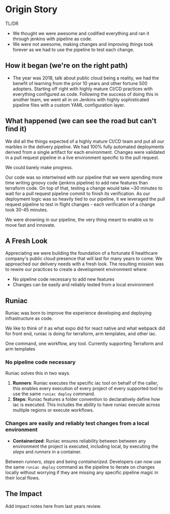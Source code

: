 # Origin Story

TL/DR

- We thought we were awesome and codified everything and ran it through jenkins with pipeline as code.
- We were not awesome, making changes and improving things took forever as we had to use the pipeline to test each change. 

## How it began (we're on the right path)

- The year was 2018, talk about public cloud being a reality, we had the benefit of learning from the prior 10 years and other fortune 500 adopters.  Starting off right with highly mature CI/CD practices with everything configured as code.  Following the success of doing this in another team, we went all in on Jenkins with highly sophisticated pipeline files with a custom YAML configuration layer.

## What happened (we can see the road but can't find it)

We did all the things expected of a highly mature CI/CD team and put all our marbles in the delivery pipeline.  We had 100% fully automated deployments derived from a single artifact for each environment.  Changes were validated in a pull request pipeline in a live environment specific to the pull request.

We could barely make progress.  

Our code was so intertwined with our pipeline that we were spending more time writing groovy code (jenkins pipeline) to add new features than terraform code.  On top of that, testing a change would take ~30 minutes to wait for a pull request pipeline commit to finish its verification.  As our deployment logic was so heavily tied to our pipeline, it we leveraged the pull request pipeline to test in flight changes - each verification of a change took 30-45 minutes.

We were drowning in our pipeline, the very thing meant to enable us to move fast and innovate.  

## A Fresh Look

Appreciating we were building the foundation of a fortunate 6 healthcare company's public cloud presence that will last for many years to come.  We approached our delivery needs with a fresh look.  The resulting mission was to rewire our practices to create a development environment where:

- No pipeline code necessary to add new features
- Changes can be easily and reliably tested from a local environment

## Runiac

Runiac was born to improve the experience developing and deploying infrastructure as code.

We like to think of it as what expo did for react native and what webpack did for front end, runiac is doing for terraform, arm templates, and other iac.

One command, one workflow, any tool.  Currently supporting Terraform and arm templates

### No pipeline code necessary

Runiac solves this in two ways.

1) **Runners**:  Runiac executes the specific iac tool on behalf of the caller,  this enables every execution of every project of every supported tool to use the same `runiac deploy` command. 
2) **Steps**:  Runiac features a folder convention to declaratively define how iac is executed.   This includes the ability to have runiac execute across multiple regions or execute workflows.

### Changes are easily and reliably test changes from a local environment

- **Containerized**: Runiac ensures reliability between between any environment the project is executed, including local, by executing the *steps* and *runners* in a container.  

Between *runners*, *steps* and being *containerized*.  Developers can now use the same `runiac deploy` command as the pipeline to iterate on changes locally without worrying if they are missing any specific pipeline magic in their local flows.

## The Impact

Add impact notes here from last years review.
<!--stackedit_data:
eyJoaXN0b3J5IjpbMTEwNjE4MjgzNiwtNzc3NzAzMjA5LC0xOD
AxNzUzMDAzLC05OTk1MTE2NzhdfQ==
-->